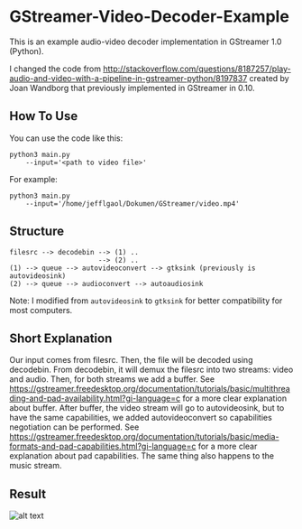 # GStreamer-Video-Decoder-Example
This is an example audio-video decoder implementation in GStreamer 1.0 (Python).

I changed the code from http://stackoverflow.com/questions/8187257/play-audio-and-video-with-a-pipeline-in-gstreamer-python/8197837 created by Joan Wandborg that previously implemented in GStreamer in 0.10.

## How To Use
You can use the code like this:
```
python3 main.py
    --input='<path to video file>'
```
For example:
```
python3 main.py
    --input='/home/jefflgaol/Dokumen/GStreamer/video.mp4'
```

## Structure
```
filesrc --> decodebin --> (1) ..
                      --> (2) ..
(1) --> queue --> autovideoconvert --> gtksink (previously is autovideosink)
(2) --> queue --> audioconvert --> autoaudiosink
```
Note: I modified from ```autovideosink``` to ```gtksink``` for better compatibility for most computers.

## Short Explanation
Our input comes from filesrc. Then, the file will be decoded using decodebin. From decodebin, it will demux the filesrc into two streams: video and audio. Then, for both streams we add a buffer. See https://gstreamer.freedesktop.org/documentation/tutorials/basic/multithreading-and-pad-availability.html?gi-language=c for a more clear explanation about buffer. After buffer, the video stream will go to autovideosink, but to have the same capabilities, we added autovideoconvert so capabilities negotiation can be performed. See https://gstreamer.freedesktop.org/documentation/tutorials/basic/media-formats-and-pad-capabilities.html?gi-language=c for a more clear explanation about pad capabilities. The same thing also happens to the music stream.

## Result
![alt text](https://github.com/jefflgaol/GStreamer-Audio-Video-Decoder-Example/blob/master/test.gif)

